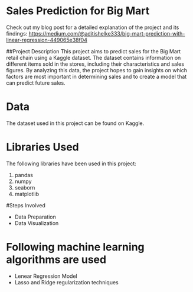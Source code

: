 # Sales Prediction for Big Mart
Check out my blog post for a detailed explanation of the project and its findings: https://medium.com/@aditishelke333/big-mart-prediction-with-linear-regression-449065e38f04

##Project Description
This project aims to predict sales for the Big Mart retail chain using a Kaggle dataset. The dataset contains information on different items sold in the stores, including their characteristics and sales figures. By analyzing this data, the project hopes to gain insights on which factors are most important in determining sales and to create a model that can predict future sales.

# Data
The dataset used in this project can be found on Kaggle.

# Libraries Used
The following libraries have been used in this project:

1. pandas
2. numpy
3. seaborn
4. matplotlib

#Steps Involved 

* Data Preparation
* Data Visualization

# Following machine learning algorithms are used
* Lenear Regression Model
* Lasso and Ridge regularization techniques
